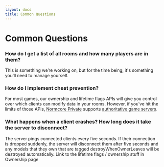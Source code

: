 ```yaml
---
layout: docs
title: Common Questions
---
```

# Common Questions

### How do I get a list of all rooms and how many players are in them?
This is something we’re working on, but for the time being, it's something you’ll need to manage yourself.

### How do I implement cheat prevention?
For most games, our ownership and lifetime flags APIs will give you control over which clients can modify data in your rooms. However, if you've hit the limits of those APIs, [Normcore Private](https://normcore.io/normcore-private) supports [authoritative game servers](../normcore-private/authoritative-servers). 

### What happens when a client crashes? How long does it take the server to disconnect?
The server pings connected clients every five seconds. If their connection is dropped suddenly, the server will disconnect them after five seconds and any models that they own that are tagged destroyWhenOwnerLeaves will be destroyed automatically.
Link to the lifetime flags / ownership stuff in Ownership page
